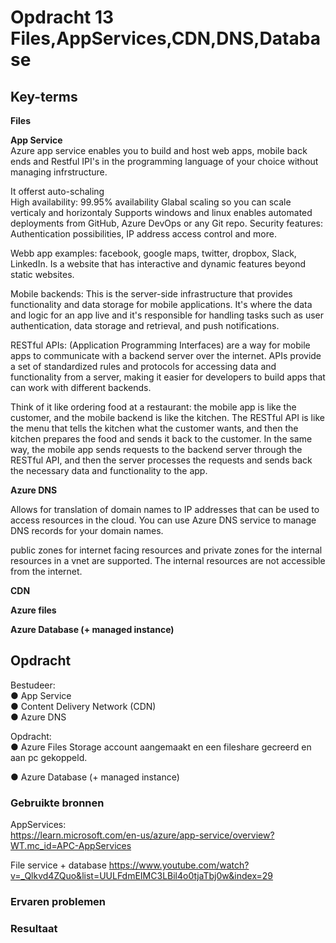 # Opdracht 13 Files,AppServices,CDN,DNS,Database



## Key-terms
 **Files** 


 **App Service**   
 Azure app service enables you to build and host web apps, mobile back ends and Restful IPI's in the programming language of your choice without managing infrstructure. 

It offerst auto-schaling  
High availability: 99.95% availability
                   Glabal scaling so you can scale verticaly and horizontaly
Supports windows and linux
enables automated deployments from GitHub, Azure DevOps or any Git repo.
Security features: Authentication possibilities, IP address access control and more.

Webb app examples: facebook, google maps, twitter, dropbox, Slack, LinkedIn. Is a website that has interactive and dynamic features beyond static websites. 

Mobile backends: This is the server-side infrastructure that provides functionality and data storage for mobile applications. It's where the data and logic for an app live and it's responsible for handling tasks such as user authentication, data storage and retrieval, and push notifications.

RESTful APIs:  (Application Programming Interfaces) are a way for mobile apps to communicate with a backend server over the internet. APIs provide a set of standardized rules and protocols for accessing data and functionality from a server, making it easier for developers to build apps that can work with different backends.

Think of it like ordering food at a restaurant: the mobile app is like the customer, and the mobile backend is like the kitchen. The RESTful API is like the menu that tells the kitchen what the customer wants, and then the kitchen prepares the food and sends it back to the customer. In the same way, the mobile app sends requests to the backend server through the RESTful API, and then the server processes the requests and sends back the necessary data and functionality to the app.



 **Azure DNS**  

 Allows for translation of domain names to IP addresses that can be used to access resources in the cloud. You can use Azure DNS service to manage DNS records for your domain names. 

 public zones for internet facing resources and private zones for the internal resources in a vnet are supported. The internal resources are not accessible from the internet.
   

 **CDN**  
 


 **Azure files** 


 **Azure Database (+ managed instance)**


## Opdracht
Bestudeer:  
●	App Service   
●	Content Delivery Network (CDN) 	  
●	Azure DNS 					

Opdracht:  
●	Azure Files 
Storage account aangemaakt en een fileshare gecreerd en aan pc gekoppeld.

●	Azure Database (+ managed instance) 	

### Gebruikte bronnen
AppServices:  
https://learn.microsoft.com/en-us/azure/app-service/overview?WT.mc_id=APC-AppServices 

File service + database
https://www.youtube.com/watch?v=_Qlkvd4ZQuo&list=UULFdmEIMC3LBil4o0tjaTbj0w&index=29



### Ervaren problemen


### Resultaat
